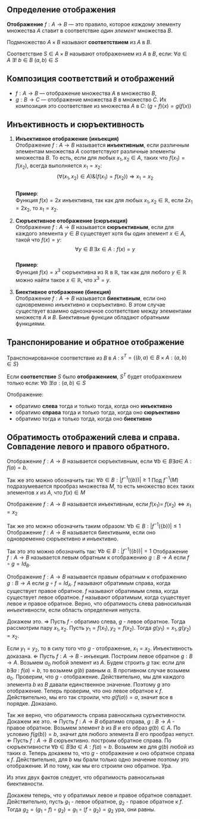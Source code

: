 ## Определение отображения
**Отображение** $f: A \to B$ — это правило, которое *каждому* элементу множества $A$ ставит в соответствие *один элемент* множества $B$. 

Подмножество $A \times B$ называют **соответствием** из $A$ в $B$.

Соответствие $S\in A \times B$ называют отображением из $A$ в $B$, если: $\forall a \in A\ \exists! \ b\in B \ (a,b)\in S$
## Композиция соответствий и отображений

- $f: A \to B$ — отображение множества $A$ в множество $B$,
- $g: B \to C$ — отображение множества $B$ в множество $C$.
Их композиция это соответствие из множества $A$ в $С$: $(g∘f)(x)=g(f(x))$

## Инъективность и сюръективность

1. **Инъективное отображение (инъекция)**  
   Отображение $f: A \to B$ называется **инъективным**, если различным элементам множества $A$ соответствуют различные элементы множества $B$. То есть, если для любых $x_1, x_2 \in A$, таких что $f(x_1) = f(x_2)$, всегда выполняется $x_1 = x_2$:
   $$ (\forall (x_{1},x_{2})\in A ) \&(f(x_1) = f(x_2)) \Rightarrow x_1 = x_2 $$  
   **Пример**:  
   Функция $f(x) = 2x$ инъективна, так как для любых $x_1, x_2 \in \mathbb{R}$, если $2x_1 = 2x_2$, то $x_1 = x_2$.

2. **Сюръективное отображение (сюръекция)**  
   Отображение $f: A \to B$ называется **сюръективным**, если для каждого элемента $y \in B$ существует хотя бы один элемент $x \in A$, такой что $f(x) = y$:
   $$ \forall y \in B \, \exists x \in A : f(x) = y $$  
   **Пример**:  
   Функция $f(x) = x^3$ сюръективна из $\mathbb{R}$ в $\mathbb{R}$, так как для любого $y \in \mathbb{R}$ можно найти такое $x \in \mathbb{R}$, что $x^3 = y$.

3. **Биективное отображение (биекция)**  
   Отображение $f: A \to B$ называется **биективным**, если оно одновременно инъективно и сюръективно. В этом случае существует взаимно однозначное соответствие между элементами множеств $A$ и $B$. Биективные функции обладают обратными функциями.

## Транспонирование и обратное отображение
Транспонированное соответствие из $B$ в $A$ : $s^T=\{(b,a)\in B \times A: (a,b) \in S\}$

Если **соответствие** $S$ было **отображением**, $S^T$ будет отображением только если: $\forall b \ \exists!a:(a,b)\in S$

Отображение:
- обратимо **слева** тогда и только тогда, когда оно **инъективно**
- обратимо **справа** тогда и только тогда, когда оно **сюръективно**
- обратимо тогда и только тогда, когда оно **биективно**


## Обратимость отображений слева и справа. Совпадение левого и правого обратного.

Отображение $f: A \rightarrow B$ называется сюръективным, если $\forall b \in B \exists a \in$ $A: f(a)=b$.

Так же это можно обозначить так: $\forall b \in B:\left|f^{-1}(\{b\})\right| \geq 1$
Под $f^{-1}(M)$ подразумевается прообраз множества $M$, то есть множество всех таких элементов $x$ из $A$, что $f(x) \in M$

Отображение $f: A \rightarrow B$ называется инъективным, если $f\left(x_{1}\right)=$ $f\left(x_{2}\right) \Longleftrightarrow x_{1}=x_{2}$

Так же это можно обозначить таким образом: $\forall b \in B:\left|f^{-1}(\{b\})\right| \leq 1$
Отображение $f: A \rightarrow B$ называется биективынм, если оно одновременно сюръективно и инъективно.

Так это это можно обозначить так: $\forall b \in B:\left|f^{-1}(\{b\})\right|=1$
Отображение $f: A \rightarrow B$ называется левым обратным к отображению $g: B \rightarrow A$ если $f \circ g=I d_{B}$.

Отображение $f: A \rightarrow B$ называется правым обратным к отображению $g: B \rightarrow A$ если $g \circ f=I d_{A}$.
$f$ называют обратимым справа, когда существует правое обратное.
$f$ называют обратимым слева, когда существует левое обратное.
$f$ называют обратимым, когда существует левое и правое обратное.
Верно, что обратимость слева равносильная инъективности, если область определения непуста.

Докажем это.
$\Rightarrow$ Пусть $f$ - обратимо слева, $g$ - левое обратное. Тогда рассмотрим пару $x_{1}, x_{2}$. Пусть $y_{1}=f\left(x_{1}\right), y_{2}=f\left(x_{2}\right)$. Тогда $g\left(y_{1}\right)=x_{1}, g\left(y_{2}\right)=x_{2}$.

Если $y_{1}=y_{2}$, то в силу того что $g$ - отображение, $x_{1}=x_{2}$. Инъективность доказана.
$\Leftarrow$ Пусть $f: A \rightarrow B$ - инъекция. Построим левое обратное $g: B \rightarrow A$. Возьмем $a_{0}$ любой элемент из $A$. Будем строить $g$ так: если для $b \exists a$ : $f(a)=b$, то возьмем $g(b)$ равным $a$. В противном случае возьмем $a_{0}$. Проверим, что $g$ - отображение. Действительно, мы для каждого элемента $b$ из $B$ давали единственное значение. Поэтому $g$ это отображение. Теперь проверим, что оно левое обратное к $f$. Действительно, мы его так строили, что $g(f(a))=a$, значит все в порядке. Доказано.

Так же верно, что обратимость справа равносильна суръективности. Докажем же это.
$\Rightarrow$ Пусть $f: A \rightarrow B$ обратимо справа, $g: B \rightarrow A$ - правое обратное. Возьмем элемент $b$ из $B$ и его образ $g(b) \in A$. По условию $f(g(b))=b$, значит для любого элемента $B$ его прообраз непуст.
$\Leftarrow$ Пусть $f: A \rightarrow B$ сюръективно. построим обратное справа. По сюръективности $\forall b \in B \exists a \in A: f(a)=b$. Возьмем же для $g(b)$ любой из таких $a$. Теперь докажем то, что $g$ - отображение и оно обратное справа к $f$. Действительно, для $b$ мы брали только одно значение поэтому это отображение. И по тому, как мы его строили оно обратное. Ура.

Из этих двух фактов следует, что обратимость равносильная биективности.

Докажем теперь, что у обратимых левое и правое обратное совпадает.
Действительно, пусть $g_{1}$ - левое обратное, $g_{2}$ - правое обратное к $f$. Тогда
$\left.g_{2}=\left(g_{1} \circ f\right) \circ g_{2}\right)=g_{1} \circ\left(f \circ g_{2}\right)=g_{2}$
ура, они равны.